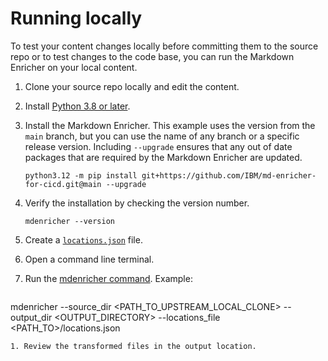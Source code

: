 <!--
# Copyright 2022, 2024 IBM Inc. All rights reserved
# SPDX-License-Identifier: Apache2.0
# Last updated: 2024-07-25
-->

# Running locally
To test your content changes locally before committing them to the source repo or to test changes to the code base, you can run the Markdown Enricher on your local content.

1. Clone your source repo locally and edit the content.
1. Install [Python 3.8 or later](https://www.python.org/downloads/).

1. Install the Markdown Enricher. This example uses the version from the `main` branch, but you can use the name of any branch or a specific release version. Including `--upgrade` ensures that any out of date packages that are required by the Markdown Enricher are updated.
    ```
    python3.12 -m pip install git+https://github.com/IBM/md-enricher-for-cicd.git@main --upgrade
    ```

1. Verify the installation by checking the version number.
    ```
    mdenricher --version
    ```
1. Create a [`locations.json`](setup.md) file. 
1. Open a command line terminal.
1. Run the [mdenricher command](setup.md). Example: 
   ```
mdenricher --source_dir <PATH_TO_UPSTREAM_LOCAL_CLONE> --output_dir <OUTPUT_DIRECTORY> --locations_file <PATH_TO>/locations.json 
```
1. Review the transformed files in the output location.

